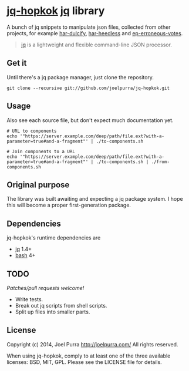 # [jq-hopkok](http://joelpurra.github.com/jq-hopkok) [jq](https://stedolan.github.io/jq/) library

A bunch of jq snippets to manipulate json files, collected from other projects, for example [har-dulcify](https://github.com/joelpurra/har-dulcify), [har-heedless](https://github.com/joelpurra/har-heedless) and [ep-erroneous-votes](https://github.com/joelpurra/ep-erroneous-votes).

> [jq](https://stedolan.github.io/jq/) is a lightweight and flexible command-line JSON processor.



## Get it

Until there's a jq package manager, just clone the repository.

```
git clone --recursive git://github.com/joelpurra/jq-hopkok.git
```



## Usage

Also see each source file, but don't expect much documentation yet.

```shell
# URL to components
echo '"https://server.example.com/deep/path/file.ext?with-a-parameter=true#and-a-fragment"' | ./to-components.sh

# Join components to a URL
echo '"https://server.example.com/deep/path/file.ext?with-a-parameter=true#and-a-fragment"' | ./to-components.sh | ./from-components.sh
```



## Original purpose

The library was built awaiting and expecting a jq package system. I hope this will become a proper first-generation package.



## Dependencies

jq-hopkok's runtime dependencies are

* [jq](https://stedolan.github.io/jq/) 1.4+
* [bash](https://www.gnu.org/software/bash/) 4+


## TODO

*Patches/pull requests welcome!*

* Write tests.
* Break out jq scripts from shell scripts.
* Split up files into smaller parts.



## License
Copyright (c) 2014, Joel Purra <http://joelpurra.com/>
All rights reserved.

When using jq-hopkok, comply to at least one of the three available licenses: BSD, MIT, GPL.
Please see the LICENSE file for details.


